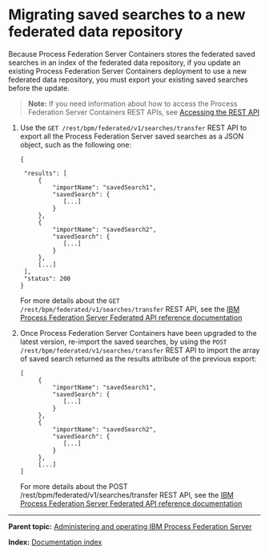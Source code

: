 # Migrating saved searches to a new federated data repository

Because Process Federation Server Containers stores the federated saved searches in an index of the federated data repository, if you update an existing Process Federation Server Containers deployment to use a new federated data repository, you must export your existing saved searches before the update.

> **Note:** If you need information about how to access the Process Federation Server Containers REST APIs, see [Accessing the REST API](./PFS-Statefulset.md#accessing-the-rest-api)

1. Use the `GET /rest/bpm/federated/v1/searches/transfer` REST API to export all the Process Federation Server saved searches as a JSON object, such as the following one:
   ```
   {
    
    "results": [
        {
            "importName": "savedSearch1",
            "savedSearch": {
               [...]
            }
        },
        {
            "importName": "savedSearch2",
            "savedSearch": {
               [...]
            }
        },
        [...]
    ],
    "status": 200
   }
   ```
   For more details about the `GET /rest/bpm/federated/v1/searches/transfer` REST API, see the [IBM Process Federation Server Federated API reference documentation](https://www.ibm.com/docs/en/baw/23.x?topic=apis-rest-interface-process-federation-server-resources)

1. Once Process Federation Server Containers have been upgraded to the latest version, re-import the saved searches, by using the `POST /rest/bpm/federated/v1/searches/transfer` REST API to import the array of saved search returned as the results attribute of the previous export:

   ```
   [
        {
            "importName": "savedSearch1",
            "savedSearch": {
               [...]
            }
        },
        {
            "importName": "savedSearch2",
            "savedSearch": {
               [...]
            }
        },
        [...]
   ]
   ```
   For more details about the POST /rest/bpm/federated/v1/searches/transfer REST API, see the [IBM Process Federation Server Federated API reference documentation](https://www.ibm.com/docs/en/baw/23.x?topic=apis-rest-interface-process-federation-server-resources)
   
--- 

**Parent topic:** [Administering and operating IBM Process Federation Server](../README.md)

**Index:** [Documentation index](../README.md#documentation-index)

